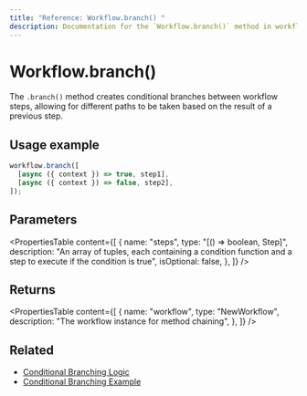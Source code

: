 ```yaml
---
title: "Reference: Workflow.branch() "
description: Documentation for the `Workflow.branch()` method in workflows, which creates conditional branches between steps.
---
```


# Workflow.branch()

The `.branch()` method creates conditional branches between workflow steps, allowing for different paths to be taken based on the result of a previous step.

## Usage example

```typescript copy
workflow.branch([
  [async ({ context }) => true, step1],
  [async ({ context }) => false, step2],
]);
```

## Parameters

<PropertiesTable
  content={[
    {
      name: "steps",
      type: "[() => boolean, Step]",
      description:
        "An array of tuples, each containing a condition function and a step to execute if the condition is true",
      isOptional: false,
    },
  ]}
/>

## Returns

<PropertiesTable
  content={[
    {
      name: "workflow",
      type: "NewWorkflow",
      description: "The workflow instance for method chaining",
    },
  ]}
/>

## Related

- [Conditional Branching Logic](../../../docs/workflows/control-flow#conditional-logic-with-branch)
- [Conditional Branching Example](../../../examples/workflows/conditional-branching)
